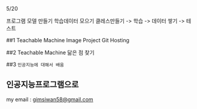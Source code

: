 5/20

프로그램 모델 만들기
학습데이터 모으기 
클레스만들기 -> 학습 -> 데이터 쌓기 -> 테스트 

##1 Teachable Machine Image Project Git Hosting

##2 Teachable Machine 닮은 점 찾기

##3 ``인공지능에 대해서 배움``

## 인공지능프로그램으로 

my email : <gimsiwan58@gmail.com>

